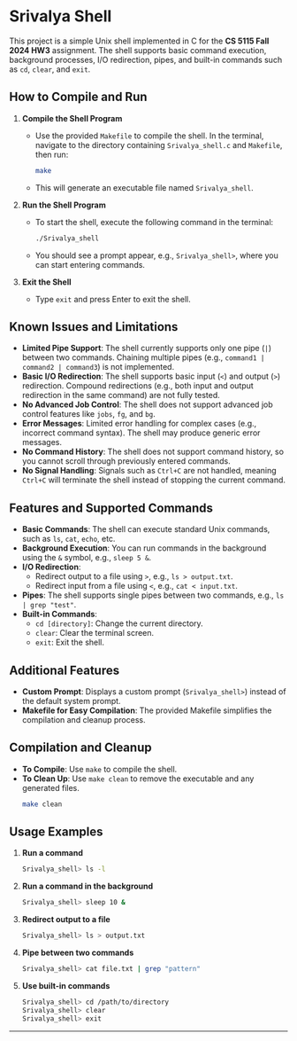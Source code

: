 
# Srivalya Shell

This project is a simple Unix shell implemented in C for the **CS 5115 Fall 2024 HW3** assignment. The shell supports basic command execution, background processes, I/O redirection, pipes, and built-in commands such as `cd`, `clear`, and `exit`.

## How to Compile and Run

1. **Compile the Shell Program**
   - Use the provided `Makefile` to compile the shell. In the terminal, navigate to the directory containing `Srivalya_shell.c` and `Makefile`, then run:
     ```bash
     make
     ```
   - This will generate an executable file named `Srivalya_shell`.

2. **Run the Shell Program**
   - To start the shell, execute the following command in the terminal:
     ```bash
     ./Srivalya_shell
     ```
   - You should see a prompt appear, e.g., `Srivalya_shell>`, where you can start entering commands.

3. **Exit the Shell**
   - Type `exit` and press Enter to exit the shell.

## Known Issues and Limitations

- **Limited Pipe Support**: The shell currently supports only one pipe (`|`) between two commands. Chaining multiple pipes (e.g., `command1 | command2 | command3`) is not implemented.
- **Basic I/O Redirection**: The shell supports basic input (`<`) and output (`>`) redirection. Compound redirections (e.g., both input and output redirection in the same command) are not fully tested.
- **No Advanced Job Control**: The shell does not support advanced job control features like `jobs`, `fg`, and `bg`.
- **Error Messages**: Limited error handling for complex cases (e.g., incorrect command syntax). The shell may produce generic error messages.
- **No Command History**: The shell does not support command history, so you cannot scroll through previously entered commands.
- **No Signal Handling**: Signals such as `Ctrl+C` are not handled, meaning `Ctrl+C` will terminate the shell instead of stopping the current command.

## Features and Supported Commands

- **Basic Commands**: The shell can execute standard Unix commands, such as `ls`, `cat`, `echo`, etc.
- **Background Execution**: You can run commands in the background using the `&` symbol, e.g., `sleep 5 &`.
- **I/O Redirection**:
  - Redirect output to a file using `>`, e.g., `ls > output.txt`.
  - Redirect input from a file using `<`, e.g., `cat < input.txt`.
- **Pipes**: The shell supports single pipes between two commands, e.g., `ls | grep "test"`.
- **Built-in Commands**:
  - `cd [directory]`: Change the current directory.
  - `clear`: Clear the terminal screen.
  - `exit`: Exit the shell.

## Additional Features

- **Custom Prompt**: Displays a custom prompt (`Srivalya_shell>`) instead of the default system prompt.
- **Makefile for Easy Compilation**: The provided Makefile simplifies the compilation and cleanup process.

## Compilation and Cleanup

- **To Compile**: Use `make` to compile the shell.
- **To Clean Up**: Use `make clean` to remove the executable and any generated files.
  ```bash
  make clean
  ```

## Usage Examples

1. **Run a command**
   ```sh
   Srivalya_shell> ls -l
   ```

2. **Run a command in the background**
   ```sh
   Srivalya_shell> sleep 10 &
   ```

3. **Redirect output to a file**
   ```sh
   Srivalya_shell> ls > output.txt
   ```

4. **Pipe between two commands**
   ```sh
   Srivalya_shell> cat file.txt | grep "pattern"
   ```

5. **Use built-in commands**
   ```sh
   Srivalya_shell> cd /path/to/directory
   Srivalya_shell> clear
   Srivalya_shell> exit
   ```

---
